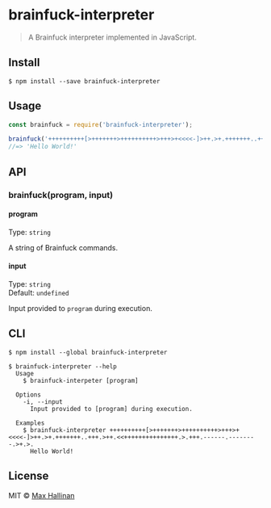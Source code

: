 # brainfuck-interpreter

> A Brainfuck interpreter implemented in JavaScript.


## Install

```
$ npm install --save brainfuck-interpreter
```


## Usage

```js
const brainfuck = require('brainfuck-interpreter');

brainfuck('++++++++++[>+++++++>++++++++++>+++>+<<<<-]>++.>+.+++++++..+++.>++.<<+++++++++++++++.>.+++.------.--------.>+.>.');
//=> 'Hello World!'
```


## API

### brainfuck(program, input)

#### program

Type: `string`

A string of Brainfuck commands.

#### input

Type: `string`<br>
Default: `undefined`

Input provided to `program` during execution.



## CLI

```
$ npm install --global brainfuck-interpreter
```

```
$ brainfuck-interpreter --help
  Usage
    $ brainfuck-interpeter [program]

  Options
    -i, --input
      Input provided to [program] during execution.

  Examples
    $ brainfuck-interpreter ++++++++++[>+++++++>++++++++++>+++>+<<<<-]>++.>+.+++++++..+++.>++.<<+++++++++++++++.>.+++.------.--------.>+.>.
      Hello World!
```


## License

MIT © [Max Hallinan](https://github.com/maxhallinan)
